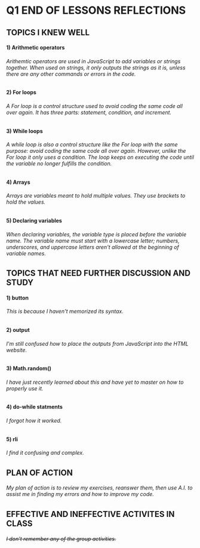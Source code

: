# **Q1 END OF LESSONS REFLECTIONS**


## TOPICS I KNEW WELL
#### 1) Arithmetic operators
###### Arithemtic operators are used in JavaScript to add variables or strings together. When used on strings, it only outputs the strings as it is, unless there are any other commands or errors in the code.
#### 2) For loops
###### A For loop is a control structure used to avoid coding the same code all over again. It has three parts: statement, condition, and increment.
#### 3) While loops
###### A while loop is also a control structure like the For loop with the same purpose: avoid coding the same code all over again. However, unlike the For loop it only uses a condition. The loop keeps on executing the code until the variable no longer fulfills the condition.
#### 4) Arrays
###### Arrays are variables meant to hold multiple values. They use brackets to hold the values.
#### 5) Declaring variables
###### When declaring variables, the variable type is placed before the variable name. The variable name must start with a lowercase letter; numbers, underscores, and uppercase letters aren't allowed at the beginning of variable names. 



## TOPICS THAT NEED FURTHER DISCUSSION AND STUDY
#### 1) button
###### This is because I haven't memorized its syntax. 
#### 2) output
###### I'm still confused how to place the outputs from JavaScript into the HTML website.
#### 3) Math.random()
###### I have just recently learned about this and have yet to master on how to properly use it.
#### 4) do-while statments
###### I forgot how it worked.
#### 5) rli
###### I find it confusing and complex.


## PLAN OF ACTION
###### My plan of action is to review my exercises, reanswer them, then use A.I. to assist me in finding my errors and how to improve my code.


## EFFECTIVE AND INEFFECTIVE ACTIVITES IN CLASS
###### ~~I don't remember any of the group activities.~~
